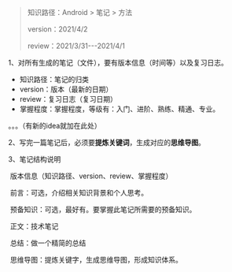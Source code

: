 > 知识路径：Android > 笔记 > 方法
>
> version：2021/4/2
>
> review：2021/3/31---2021/4/1

1、对所有生成的笔记（文件），要有版本信息（时间等）以及复习日志。

- 知识路径：笔记的归类
- version：版本（最新的日期）
- review：复习日志（复习日期）
- 掌握程度：掌握程度，等级有：入门、进阶、熟练、精通、专业。

。。。（有新的idea就加在此处）

2、写完一篇笔记后，必须要**提炼关键词**，生成对应的**思维导图**。

3、笔记结构说明

​	版本信息（知识路径、version、review、掌握程度）

​	前言：可选，介绍相关知识背景和个人思考。

​	预备知识：可选，最好有。要掌握此笔记所需要的预备知识。

​	正文：技术笔记

​	总结：做一个精简的总结

​	思维导图：提炼关键字，生成思维导图，形成知识体系。